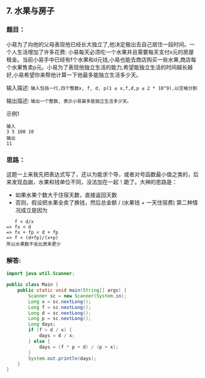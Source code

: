## 7. 水果与房子
### 题目：
小易为了向他的父母表现他已经长大独立了,他决定搬出去自己居住一段时间。一个人生活增加了许多花费: 小易每天必须吃一个水果并且需要每天支付x元的房屋租金。当前小易手中已经有f个水果和d元钱,小易也能去商店购买一些水果,商店每个水果售卖p元。小易为了表现他独立生活的能力,希望能独立生活的时间越长越好,小易希望你来帮他计算一下他最多能独立生活多少天。

输入描述:
```输入包括一行,四个整数x, f, d, p(1 ≤ x,f,d,p ≤ 2 * 10^9),以空格分割```

输出描述:
```输出一个整数, 表示小易最多能独立生活多少天。```

示例1
```
输入
3 5 100 10
输出
11
```

### 思路：
这题一上来我先把表达式写了，还以为能求个导，或者对号函数最小值之类的，后来发现血崩，水果和钱单位不同，没法加在一起！跪了。大神的思路是：
- 如果水果个数大于住宿天数，直接返回天数 
- 否则，假设把水果全卖了换钱，然后总金额 / (水果钱 + 一天住宿费)
第二种情况成立是因为 
```
   f < d/x 
=> fx < d
=> fx + fp < d + fp
=> f < (d+fp)/(x+p)
所以水果数不会比原来更少
```
### 解答:
```java
import java.util.Scanner;

public class Main {
    public static void main(String[] args) {
        Scanner sc = new Scanner(System.in);
        Long x = sc.nextLong();
        Long f = sc.nextLong();
        Long d = sc.nextLong();
        Long p = sc.nextLong();
        Long days;
        if (f > d / x) {
            days = d / x;
        } else {
            days = (f * p + d) / (p + x);
        }
        System.out.println(days);
    }
}
```